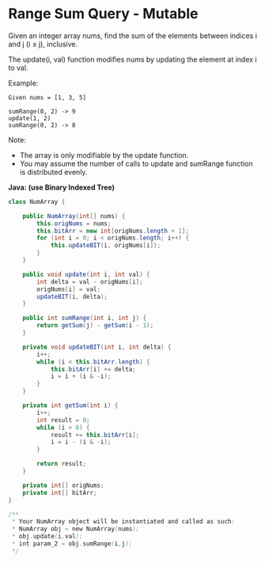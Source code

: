 # Range Sum Query - Mutable

Given an integer array nums, find the sum of the elements between indices i and j (i ≤ j), inclusive.

The update(i, val) function modifies nums by updating the element at index i to val.

Example:

    Given nums = [1, 3, 5]

    sumRange(0, 2) -> 9
    update(1, 2)
    sumRange(0, 2) -> 8

Note:

- The array is only modifiable by the update function.
- You may assume the number of calls to update and sumRange function is distributed evenly.

**Java: (use Binary Indexed Tree)**
```java
class NumArray {

    public NumArray(int[] nums) {
        this.origNums = nums;
        this.bitArr = new int[origNums.length + 1];
        for (int i = 0; i < origNums.length; i++) {
            this.updateBIT(i, origNums[i]);
        }
    }

    public void update(int i, int val) {
        int delta = val - origNums[i];
        origNums[i] = val;
		updateBIT(i, delta);
    }

    public int sumRange(int i, int j) {
        return getSum(j) - getSum(i - 1);
    }

    private void updateBIT(int i, int delta) {
        i++;
        while (i < this.bitArr.length) {
            this.bitArr[i] += delta;
            i = i + (i & -i);
        }
    }

    private int getSum(int i) {
        i++;
        int result = 0;
        while (i > 0) {
            result += this.bitArr[i];
            i = i - (i & -i);
        }

        return result;
    }

    private int[] origNums;
    private int[] bitArr;
}

/**
 * Your NumArray object will be instantiated and called as such:
 * NumArray obj = new NumArray(nums);
 * obj.update(i,val);
 * int param_2 = obj.sumRange(i,j);
 */
```
